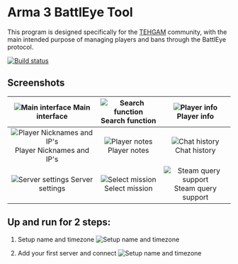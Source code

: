 # Arma 3 BattlEye Tool 

This program is designed specifically for the [TEHGAM](http://tehgam.com/) community, with the main intended purpose of managing players and bans through the BattlEye protocol.


 [![Build status](https://ci.appveyor.com/api/projects/status/vvhqm0ma4rb6pk5h?svg=true)](https://ci.appveyor.com/project/ArtemMuradov/arma3beclient)

## Screenshots

![Main interface](https://raw.githubusercontent.com/tym32167/arma3beclient/master/desc/1.PNG) Main interface |![Search function](https://raw.githubusercontent.com/tym32167/arma3beclient/master/desc/2.PNG) Search function |![Player info](https://raw.githubusercontent.com/tym32167/arma3beclient/master/desc/3.PNG) Player info
:-:|:-:|:-:
![Player Nicknames and IP's](https://raw.githubusercontent.com/tym32167/arma3beclient/master/desc/4.PNG) Player Nicknames and IP's |![Player notes](https://raw.githubusercontent.com/tym32167/arma3beclient/master/desc/5.PNG) Player notes |![Chat history](https://raw.githubusercontent.com/tym32167/arma3beclient/master/desc/6.PNG) Chat history
![Server settings](https://raw.githubusercontent.com/tym32167/arma3beclient/master/desc/7.PNG) Server settings |![Select mission](https://raw.githubusercontent.com/tym32167/arma3beclient/master/desc/8.PNG) Select mission |![Steam query support](https://raw.githubusercontent.com/tym32167/arma3beclient/master/desc/9.PNG) Steam query support

## Up and run for 2 steps: 

1. Setup name and timezone
![Setup name and timezone](https://raw.githubusercontent.com/tym32167/arma3beclient/master/desc/SetupNameAndTimeZone.gif)

2. Add your first server and connect
![Setup name and timezone](https://raw.githubusercontent.com/tym32167/arma3beclient/master/desc/AddingServer.gif)
